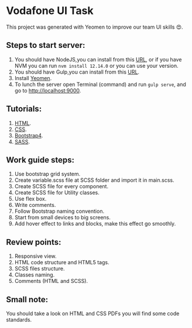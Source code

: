 # Vodafone UI Task

This project was generated with Yeomen to improve our team UI skills 😍.

## Steps to start server:

1. You should have NodeJS,you can install from this [URL](https://nodejs.org/en/), or if you have NVM you can run `nvm install 12.14.0` or you can use your version.
2. You should have Gulp,you can install from this [URL](https://gulpjs.com).
3. Install [Yeomen](https://yeoman.io).
4. To lunch the server open Terminal (command) and run `gulp serve`, and go to [http://localhost:9000](http://localhost:9000).


## Tutorials:


1. [HTML](https://www.w3schools.com/html/default.asp).
2. [CSS](https://www.w3schools.com/css/default.asp).
3. [Bootstrap4](https://www.w3schools.com/bootstrap4/default.asp).
4. [SASS](https://www.w3schools.com/sass/).

## Work guide steps:

1. Use bootstrap grid system.
2. Create variable.scss file at SCSS folder and import it in main.scss.
3. Create SCSS file for every component.
4. Create SCSS file for Utility classes.
5. Use flex box.
6. Write comments.
7. Follow Bootstrap naming convention.
8. Start from small devices to big screens.
9. Add hover effect to links and blocks, make this effect go smoothly.

## Review points:

1. Responsive view.
2. HTML code structure and HTML5 tags.
3. SCSS files structure.
4. Classes naming.
5. Comments (HTML and SCSS).

## Small note:

You should take a look on HTML and CSS PDFs you will find some code standards.

